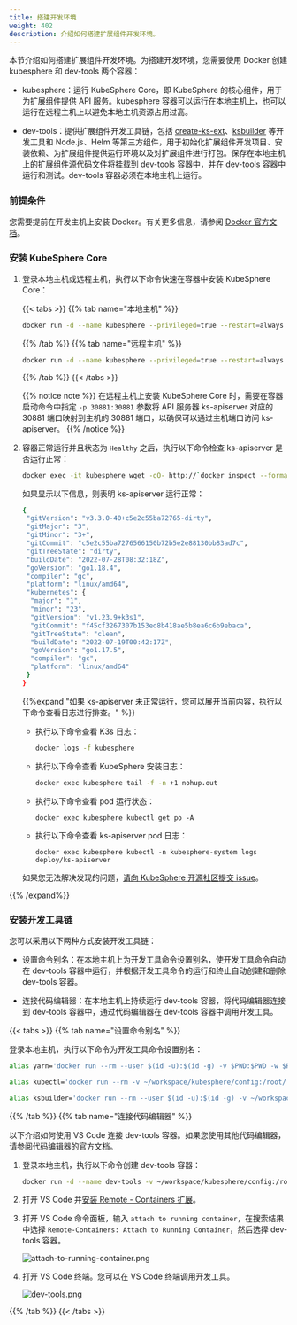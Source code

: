 ```yaml
---
title: 搭建开发环境
weight: 402
description: 介绍如何搭建扩展组件开发环境。
---
```


本节介绍如何搭建扩展组件开发环境。为搭建开发环境，您需要使用 Docker 创建 kubesphere 和 dev-tools 两个容器：

* kubesphere：运行 KubeSphere Core，即 KubeSphere 的核心组件，用于为扩展组件提供 API 服务。kubesphere 容器可以运行在本地主机上，也可以运行在远程主机上以避免本地主机资源占用过高。

* dev-tools：提供扩展组件开发工具链，包括 [create-ks-ext](/extension-dev-guide/zh/references/create-ks-ext/)、[ksbuilder](/extension-dev-guide/zh/references/ksbuilder/) 等开发工具和 Node.js、Helm 等第三方组件，用于初始化扩展组件开发项目、安装依赖、为扩展组件提供运行环境以及对扩展组件进行打包。保存在本地主机上的扩展组件源代码文件将挂载到 dev-tools 容器中，并在 dev-tools 容器中运行和测试。dev-tools 容器必须在本地主机上运行。

### 前提条件

您需要提前在开发主机上安装 Docker。有关更多信息，请参阅 [Docker 官方文档](https://docs.docker.com/engine/install/)。

### 安装 KubeSphere Core

1. 登录本地主机或远程主机，执行以下命令快速在容器中安装 KubeSphere Core：

   {{< tabs >}}
   {{% tab name="本地主机" %}}

   ```bash
   docker run -d --name kubesphere --privileged=true --restart=always kubespheredev/ks-allinone:v4.0.0-alpha.0
   ```

   {{% /tab %}}
   {{% tab name="远程主机" %}}

   ```bash
   docker run -d --name kubesphere --privileged=true --restart=always -p 30881:30881 kubespheredev/ks-allinone:v4.0.0-alpha.0
   ```

   {{% /tab %}}
   {{< /tabs >}}


   {{% notice note %}}
   在远程主机上安装 KubeSphere Core 时，需要在容器启动命令中指定 `-p 30881:30881` 参数将 API 服务器 ks-apiserver 对应的 30881 端口映射到主机的 30881 端口，以确保可以通过主机端口访问 ks-apiserver。
   {{% /notice %}}

2. 容器正常运行并且状态为 `Healthy` 之后，执行以下命令检查 ks-apiserver 是否运行正常：

   ```bash
   docker exec -it kubesphere wget -qO- http://`docker inspect --format '{{ .NetworkSettings.IPAddress }}' kubesphere`:30881/kapis/version
   ```

   如果显示以下信息，则表明 ks-apiserver 运行正常：
   ```bash
   {
    "gitVersion": "v3.3.0-40+c5e2c55ba72765-dirty",
    "gitMajor": "3",
    "gitMinor": "3+",
    "gitCommit": "c5e2c55ba7276566150b72b5e2e88130bb83ad7c",
    "gitTreeState": "dirty",
    "buildDate": "2022-07-28T08:32:18Z",
    "goVersion": "go1.18.4",
    "compiler": "gc",
    "platform": "linux/amd64",
    "kubernetes": {
     "major": "1",
     "minor": "23",
     "gitVersion": "v1.23.9+k3s1",
     "gitCommit": "f45cf3267307b153ed8b418ae5b8ea6c6b9ebaca",
     "gitTreeState": "clean",
     "buildDate": "2022-07-19T00:42:17Z",
     "goVersion": "go1.17.5",
     "compiler": "gc",
     "platform": "linux/amd64"
    }
   }
   ```

   {{%expand "如果 ks-apiserver 未正常运行，您可以展开当前内容，执行以下命令查看日志进行排查。" %}}

   * 执行以下命令查看 K3s 日志：

     ```bash
     docker logs -f kubesphere
     ```

   * 执行以下命令查看 KubeSphere 安装日志：

     ```bash
     docker exec kubesphere tail -f -n +1 nohup.out
     ```

   * 执行以下命令查看 pod 运行状态：

     ```
     docker exec kubesphere kubectl get po -A
     ```

   * 执行以下命令查看 ks-apiserver pod 日志：

     ```
     docker exec kubesphere kubectl -n kubesphere-system logs deploy/ks-apiserver
     ```

   如果您无法解决发现的问题，[请向 KubeSphere 开源社区提交 issue](https://github.com/kubesphere/kubesphere/issues/new?assignees=&labels=kind%2Fbug&template=bug_report.md)。

{{% /expand%}}


### 安装开发工具链

您可以采用以下两种方式安装开发工具链：

* 设置命令别名：在本地主机上为开发工具命令设置别名，使开发工具命令自动在 dev-tools 容器中运行，并根据开发工具命令的运行和终止自动创建和删除 dev-tools 容器。

* 连接代码编辑器：在本地主机上持续运行 dev-tools 容器，将代码编辑器连接到 dev-tools 容器中，通过代码编辑器在 dev-tools 容器中调用开发工具。

{{< tabs >}}
{{% tab name="设置命令别名" %}}

登录本地主机，执行以下命令为开发工具命令设置别名：

```bash
alias yarn='docker run --rm --user $(id -u):$(id -g) -v $PWD:$PWD -w $PWD -p 8000:8000 -p 8001:8001 -it kubespheredev/dev-tools:v0.0.1 yarn'
```

```bash
alias kubectl='docker run --rm -v ~/workspace/kubesphere/config:/root/.kube/config -v $PWD:$PWD -w $PWD -it kubespheredev/dev-tools:v0.0.1 kubectl'
```

```bash
alias ksbuilder='docker run --rm --user $(id -u):$(id -g) -v ~/workspace/kubesphere/config:/root/.kube/config -v $PWD:$PWD -w $PWD -it kubespheredev/dev-tools:v0.0.1 ksbuilder'
```

{{% /tab %}}
{{% tab name="连接代码编辑器" %}}

以下介绍如何使用 VS Code 连接 dev-tools 容器。如果您使用其他代码编辑器，请参阅代码编辑器的官方文档。

1. 登录本地主机，执行以下命令创建 dev-tools 容器：

   ```bash
   docker run -d --name dev-tools -v ~/workspace/kubesphere/config:/root/.kube/config -v ~/workspace/kubesphere:/workspace/kubesphere -w /workspace/kubesphere -p 8000:8000 -p 8001:8001 kubespheredev/dev-tools:v0.0.1
   ```

2. 打开 VS Code 并[安装 Remote - Containers 扩展](https://code.visualstudio.com/docs/remote/containers-tutorial)。

3. 打开 VS Code 命令面板，输入 `attach to running container`，在搜索结果中选择 `Remote-Containers: Attach to Running Container`，然后选择 dev-tools 容器。

   ![attach-to-running-container.png](images/get-started/attach-to-running-container.png?width=1080px)

4. 打开 VS Code 终端。您可以在 VS Code 终端调用开发工具。

   ![dev-tools.png](images/get-started/dev-tools.png?width=1080px)

{{% /tab %}}
{{< /tabs >}}